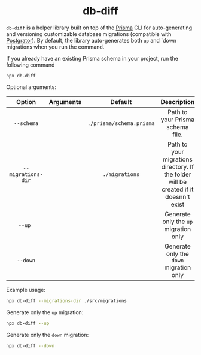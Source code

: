 <div align=center>  

<h1>db-diff</h1>

</div>

`db-diff` is a helper library built on top of the [Prisma](https://www.prisma.io/) CLI for auto-generating and versioning customizable database migrations (compatible with [Postgrator](https://www.npmjs.com/package/postgrator)). By default, the library auto-generates both `up` and `down migrations when you run the command.


If you already have an existing Prisma schema in your project, run the following command

```
npx db-diff
```

Optional arguments:

|       Option       | Arguments |         Default          |                                      Description                                      |
| :----------------: | :-------: | :----------------------: | :-----------------------------------------------------------------------------------: |
|     `--schema`     |           | `./prisma/schema.prisma` |                           Path to your Prisma schema file.                            |
| `--migrations-dir` |           |      `./migrations`      | Path to your migrations directory. If the folder will be created if it doesnn't exist |
|     ` --up  `      |           |                          |                         Generate only the `up` migration only                         |
|      `--down`      |           |                          |                        Generate only the `down` migration only                        |

Example usage:


```bash
npx db-diff --migrations-dir ./src/migrations
```

Generate only the `up` migration:

```bash
npx db-diff --up
```

Generate only the `down` migration:
```bash
npx db-diff --down
```
